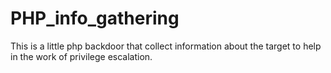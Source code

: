 # PHP_info_gathering
This is a little php backdoor that collect information about the target to help in the work of privilege escalation.
